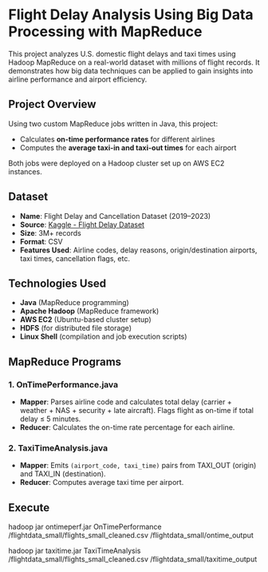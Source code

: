 # Flight Delay Analysis Using Big Data Processing with MapReduce

This project analyzes U.S. domestic flight delays and taxi times using Hadoop MapReduce on a real-world dataset with millions of flight records. It demonstrates how big data techniques can be applied to gain insights into airline performance and airport efficiency.


## Project Overview

Using two custom MapReduce jobs written in Java, this project:
- Calculates **on-time performance rates** for different airlines
- Computes the **average taxi-in and taxi-out times** for each airport

Both jobs were deployed on a Hadoop cluster set up on AWS EC2 instances.


## Dataset

- **Name**: Flight Delay and Cancellation Dataset (2019–2023)  
- **Source**: [Kaggle - Flight Delay Dataset](https://www.kaggle.com/datasets/patrickzel/flight-delay-and-cancellation-dataset-2019-2023)  
- **Size**: 3M+ records  
- **Format**: CSV  
- **Features Used**: Airline codes, delay reasons, origin/destination airports, taxi times, cancellation flags, etc.


## Technologies Used

- **Java** (MapReduce programming)
- **Apache Hadoop** (MapReduce framework)
- **AWS EC2** (Ubuntu-based cluster setup)
- **HDFS** (for distributed file storage)
- **Linux Shell** (compilation and job execution scripts)


## MapReduce Programs

### 1️. OnTimePerformance.java

- **Mapper**: Parses airline code and calculates total delay (carrier + weather + NAS + security + late aircraft). Flags flight as on-time if total delay ≤ 5 minutes.
- **Reducer**: Calculates the on-time rate percentage for each airline.


### 2️. TaxiTimeAnalysis.java

- **Mapper**: Emits `(airport_code, taxi_time)` pairs from TAXI_OUT (origin) and TAXI_IN (destination).
- **Reducer**: Computes average taxi time per airport.


## Execute

hadoop jar ontimeperf.jar OnTimePerformance /flightdata_small/flights_small_cleaned.csv /flightdata_small/ontime_output

hadoop jar taxitime.jar TaxiTimeAnalysis /flightdata_small/flights_small_cleaned.csv /flightdata_small/taxitime_output

